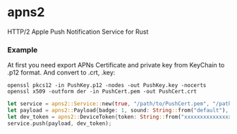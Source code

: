# apns2
HTTP/2 Apple Push Notification Service for Rust

### Example

At first you need export APNs Certificate and private key from KeyChain to .p12 format. And convert to .crt, .key:
```shell
openssl pkcs12 -in PushKey.p12 -nodes -out PushKey.key -nocerts
openssl x509 -outform der -in PushCert.pem -out PushCert.crt
```

```rust
let service = apns2::Service::new(true, "/path/to/PushCert.pem", "/path/to/PushKey.key");
let payload = apns2::Payload{badge: 1, sound: String::from("default"), alert: String::from("Message!")};
let dev_token = apns2::DeviceToken{token: String::from("xxxxxxxxxxxxxxxxxxxxxxxxxxxxxxxxxxxxxxxxxxxxxxxxxxxxxxxxxxxxxxxx")};
service.push(payload, dev_token);
```
